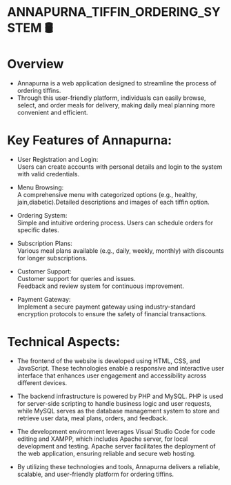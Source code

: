 # ANNAPURNA_TIFFIN_ORDERING_SYSTEM 🛢

# Overview
* Annapurna is a web application designed to streamline the process of ordering tiffins.
* Through this user-friendly platform, individuals can easily browse, select, and order meals for delivery, making daily meal planning more convenient and efficient.

# Key Features of Annapurna:
* User Registration and Login:
<br>Users can create accounts with personal details and login to the system with valid credentials.

* Menu Browsing:
<br>A comprehensive menu with categorized options (e.g., healthy, jain,diabetic).Detailed descriptions and images of each tiffin option.

* Ordering System:
<br>Simple and intuitive ordering process. Users can schedule orders for specific dates. 

* Subscription Plans:
<br>Various meal plans available (e.g., daily, weekly, monthly) with discounts for longer subscriptions.

* Customer Support:
<br>Customer support for queries and issues.
<br>Feedback and review system for continuous improvement.

* Payment Gateway:
<br>Implement a secure payment gateway using industry-standard encryption protocols to ensure the safety of financial transactions.

# Technical Aspects:
* The frontend of the website is developed using HTML, CSS, and JavaScript. These technologies enable a responsive and interactive user interface that enhances user engagement and accessibility across different devices.
  
* The backend infrastructure is powered by PHP and MySQL. PHP is used for server-side scripting to handle business logic and user requests, while MySQL serves as the database management system to store and retrieve user data, meal plans, orders, and feedback.

* The development environment leverages Visual Studio Code for code editing and XAMPP, which includes Apache server, for local development and testing. Apache server facilitates the deployment of the web application, ensuring reliable and secure web hosting.

* By utilizing these technologies and tools, Annapurna delivers a reliable, scalable, and user-friendly platform for ordering tiffins.

